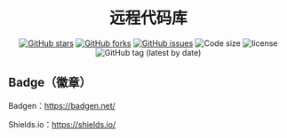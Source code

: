 <h1 align="center">远程代码库</h1>

<div align="center">

[![GitHub stars](https://img.shields.io/github/stars/hellojer/repo-test?style=flat-square)](https://github.com/hellojer/repo-test)
[![GitHub forks](https://img.shields.io/github/forks/hellojer/repo-test?style=flat-square)](https://github.com/hellojer/repo-test/network)
[![GitHub issues](https://img.shields.io/github/issues/hellojer/repo-test?style=flat-square)](https://github.com/hellojer/repo-test/issues)
![Code size](https://img.shields.io/github/languages/code-size/hellojer/repo-test?style=flat-square)
![license](https://img.shields.io/github/license/hellojer/repo-test?style=flat-square)
![GitHub tag (latest by date)](https://img.shields.io/github/v/tag/hellojer/repo-test?label=release&style=flat-square)

</div>

## Badge（徽章）

Badgen：https://badgen.net/

Shields.io：https://shields.io/

